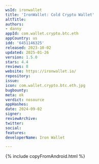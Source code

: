 ```yaml
---
wsId: ironwallet
title: 'IronWallet: Cold Crypto Wallet'
altTitle: 
authors:
- danny
appId: com.wallet.crypto.btc.eth
appCountry: us
idd: '6451146325'
released: 2023-10-02
updated: 2025-01-26
version: 1.5.0
stars: 4.4
reviews: 8
website: https://ironwallet.io/
repository: 
issue: 
icon: com.wallet.crypto.btc.eth.jpg
bugbounty: 
meta: ok
verdict: nosource
appHashes: 
date: 2024-09-02
signer: 
reviewArchive: 
twitter: 
social: 
features: 
developerName: Iron Wallet

---
```


{% include copyFromAndroid.html %}
